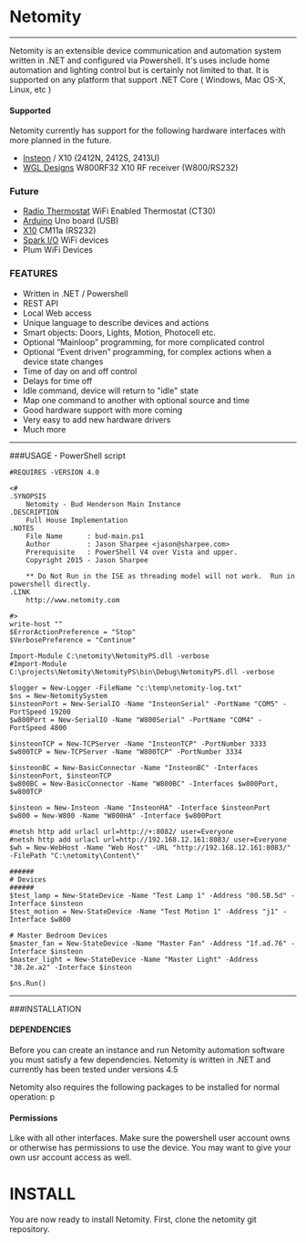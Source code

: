 # Netomity

---

Netomity is an extensible device communication and automation system written in .NET and configured via Powershell. 
It's uses include home automation and lighting control but is certainly not limited to 
that.  It is supported on any platform that support .NET Core ( Windows, Mac OS-X, Linux, etc )

#### Supported
Netomity currently has support for the following hardware interfaces with 
more planned in the future.

   - [Insteon](http://www.insteon.com/) / X10 (2412N, 2412S, 2413U)
   - [WGL Designs](http://wgldesigns.com/w800.html) W800RF32 X10 RF receiver (W800/RS232)
   

### Future
   - [Radio Thermostat](http://www.radiothermostat.com/ ) WiFi Enabled Thermostat (CT30)
   - [Arduino](http://www.arduino.cc) Uno board (USB)
   - [X10](http://x10pro-usa.com/x10-home/controllers/wired-controllers/cm11a.html) CM11a (RS232)
   - [Spark I/O](http://www.spark.io) WiFi devices
   - Plum WiFi Devices

### FEATURES
   - Written in .NET / Powershell
   - REST API
   - Local Web access
   - Unique language to describe devices and actions
   - Smart objects: Doors, Lights, Motion, Photocell etc.
   - Optional “Mainloop” programming, for more complicated control
   - Optional “Event driven” programming, for complex actions when a device state changes
   - Time of day on and off control
   - Delays for time off
   - Idle command, device will return to "idle" state
   - Map one command to another with optional source and time
   - Good hardware support with more coming
   - Very easy to add new hardware drivers
   - Much more

---
###USAGE - PowerShell script

```
#REQUIRES -VERSION 4.0

<#
.SYNOPSIS
	Netomity - Bud Henderson Main Instance
.DESCRIPTION
	Full House Implementation
.NOTES
	File Name      : bud-main.ps1
    Author         : Jason Sharpee <jason@sharpee.com>
    Prerequisite   : PowerShell V4 over Vista and upper.
    Copyright 2015 - Jason Sharpee

    ** Do Not Run in the ISE as threading model will not work.  Run in powershell directly.
.LINK
	http://www.netomity.com

#>
write-host "" 
$ErrorActionPreference = "Stop" 
$VerbosePreference = "Continue" 

Import-Module C:\netomity\NetomityPS.dll -verbose
#Import-Module C:\projects\Netomity\NetomityPS\bin\Debug\NetomityPS.dll -verbose

$logger = New-Logger -FileName "c:\temp\netomity-log.txt"
$ns = New-NetomitySystem
$insteonPort = New-SerialIO -Name "InsteonSerial" -PortName "COM5" -PortSpeed 19200
$w800Port = New-SerialIO -Name "W800Serial" -PortName "COM4" -PortSpeed 4800

$insteonTCP = New-TCPServer -Name "InsteonTCP" -PortNumber 3333
$w800TCP = New-TCPServer -Name "W800TCP" -PortNumber 3334

$insteonBC = New-BasicConnector -Name "InsteonBC" -Interfaces $insteonPort, $insteonTCP
$w800BC = New-BasicConnector -Name "W800BC" -Interfaces $w800Port, $w800TCP

$insteon = New-Insteon -Name "InsteonHA" -Interface $insteonPort
$w800 = New-W800 -Name "W800HA" -Interface $w800Port

#netsh http add urlacl url=http://+:8082/ user=Everyone
#netsh http add urlacl url=http://192.168.12.161:8083/ user=Everyone
$wh = New-WebHost -Name "Web Host" -URL "http://192.168.12.161:8083/" -FilePath "C:\netomity\Content\"

######
# Devices
######
$test_lamp = New-StateDevice -Name "Test Lamp 1" -Address "00.5B.5d" -Interface $insteon
$test_motion = New-StateDevice -Name "Test Motion 1" -Address "j1" -Interface $w800

# Master Bedroom Devices
$master_fan = New-StateDevice -Name "Master Fan" -Address "1f.ad.76" -Interface $insteon
$master_light = New-StateDevice -Name "Master Light" -Address "38.2e.a2" -Interface $insteon

$ns.Run()
```
---

###INSTALLATION


#### DEPENDENCIES

Before you can create an instance and run Netomity automation software you must satisfy a few dependencies. Netomity is written in .NET and currently has been tested under versions 4.5

Netomity also requires the following packages to be installed for normal operation:
 p
#### Permissions
Like with all other interfaces. Make sure the powershell user account owns or otherwise has permissions to use the device. You may want to give your own usr account access as well.

INSTALL
=======
You are now ready to install Netomity. First, clone the netomity git repository. 


